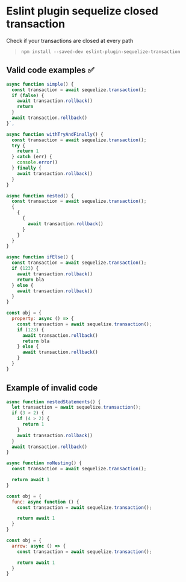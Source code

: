# Eslint plugin sequelize closed transaction

Check if your transactions are closed at every path


> `npm install --saved-dev eslint-plugin-sequelize-transaction`


## Valid code examples ✅ 
```javascript
async function simple() {
  const transaction = await sequelize.transaction();
  if (false) {
    await transaction.rollback()
    return
  }
  await transaction.rollback()
}`,
```
        
```javascript
async function withTryAndFinally() {
  const transaction = await sequelize.transaction();
  try {
    return 1
  } catch (err) {
    console.error()
  } finally {
    await transaction.rollback()
  }
}
```
```javascript
async function nested() {
  const transaction = await sequelize.transaction();
  {
    {
      {
        await transaction.rollback()
      }
    }
  }
}
```
```javascript
async function ifElse() {
  const transaction = await sequelize.transaction();
  if (123) {
    await transaction.rollback()
    return bla
  } else {
    await transaction.rollback()
  }
}
```

```javascript
const obj = {
  property: async () => {
    const transaction = await sequelize.transaction();
    if (123) {
      await transaction.rollback()
      return bla
    } else {
      await transaction.rollback()
    }
  }
}
```

## Example of invalid code

```javascript
async function nestedStatements() {
  let transaction = await sequelize.transaction();
  if (3 > 2) {
    if (4 > 2) {
      return 1
    }
    await transaction.rollback()
  }
  await transaction.rollback()
}
```

```javascript
async function noNesting() {
  const transaction = await sequelize.transaction();

  return await 1
}
```

```javascript
const obj = {
  func: async function () {
    const transaction = await sequelize.transaction();

    return await 1
  }
}
```

```javascript
const obj = {
  arrow: async () => {
    const transaction = await sequelize.transaction();

    return await 1
  }
}
```